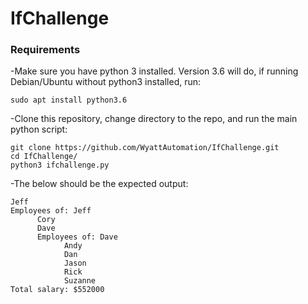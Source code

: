 # IfChallenge

### Requirements
-Make sure you have python 3 installed. Version 3.6 will do, if running Debian/Ubuntu without python3 installed, run:
```
sudo apt install python3.6
```

-Clone this repository, change directory to the repo, and run the main python script:
```
git clone https://github.com/WyattAutomation/IfChallenge.git
cd IfChallenge/
python3 ifchallenge.py
```

-The below should be the expected output:
```
Jeff
Employees of: Jeff
      Cory
      Dave
      Employees of: Dave
            Andy
            Dan
            Jason
            Rick
            Suzanne
Total salary: $552000

```

